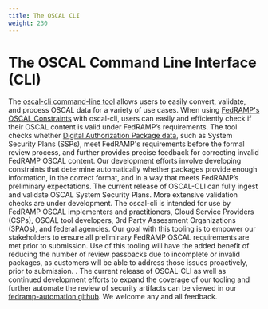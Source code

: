 ```yaml
---
title: The OSCAL CLI
weight: 230
---
```

# The OSCAL Command Line Interface (CLI)

The [oscal-cli command-line tool](https://github.com/metaschema-framework/oscal-cli) allows users to easily convert, validate, and process OSCAL data for a variety of use cases.  When using [FedRAMP's OSCAL Constraints](https://github.com/GSA/fedramp-automation/tree/develop/src/validations/constraints#what-are-they) with oscal-cli, users can easily and efficiently check if their OSCAL content is valid under FedRAMP’s requirements. The tool checks whether [Digital Authorization Package data](https://www.fedramp.gov/updates/pilots/digital-authorization-package/), such as System Security Plans (SSPs), meet FedRAMP's requirements before the formal review process, and further provides precise feedback for correcting invalid FedRAMP OSCAL content. 
Our development efforts involve developing constraints that determine automatically whether packages provide enough information, in the correct format, and in a way that meets FedRAMP’s preliminary expectations. The current release of OSCAL-CLI can fully ingest and validate OSCAL System Security Plans. More extensive validation checks are under development. 
The oscal-cli is intended for use by FedRAMP OSCAL implementers and practitioners, Cloud Service Providers (CSPs), OSCAL tool developers, 3rd Party Assessment Organizations (3PAOs), and federal agencies. Our goal with this tooling is to empower our stakeholders to ensure all preliminary FedRAMP OSCAL requirements are met prior to submission. Use of this tooling will have the added benefit of reducing the number of review passbacks due to incomplete or invalid packages, as customers will be able to address those issues proactively, prior to submission. . 
The current release of OSCAL-CLI as well as continued development efforts to expand the coverage of our tooling and further automate the review of security artifacts can be viewed in our [fedramp-automation github](https://github.com/GSA/fedramp-automation). We welcome any and all feedback.

